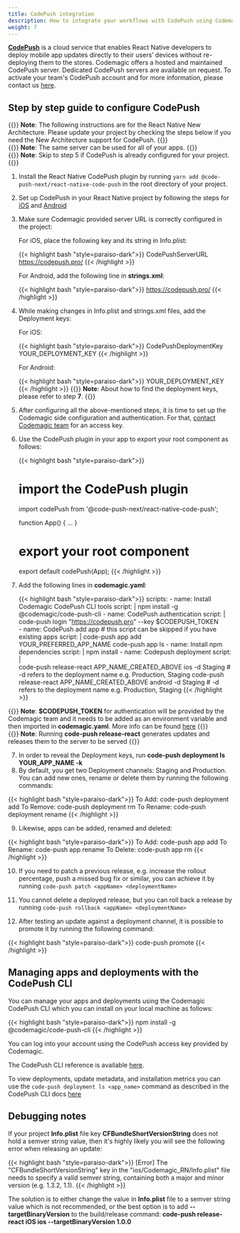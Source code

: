 ```yaml
---
title: CodePush integration
description: How to integrate your workflows with CodePush using Codemagic
weight: 7
---
```


[**CodePush**](https://github.com/microsoft/code-push) is a cloud service that enables React Native developers to deploy mobile app updates directly to their users’ devices without re-deploying them to the stores. 
Codemagic offers a hosted and maintained CodePush server. Dedicated CodePush servers are available on request. To activate your team's CodePush account and for more information, please contact us [here](https://codemagic.io/pricing/#enterprise).

## Step by step guide to configure CodePush
{{<notebox>}}
**Note**: The following instructions are for the React Native New Architecture. Please update your project by checking the steps below if you need the New Architecture support for CodePush.
{{</notebox>}}
<br/>
{{<notebox>}}
**Note**: The same server can be used for all of your apps. 
{{</notebox>}}
<br/>
{{<notebox>}}
**Note**: Skip to step 5 if CodePush is already configured for your project.
{{</notebox>}}

1. Install the React Native CodePush plugin by running `yarn add @code-push-next/react-native-code-push` in the root directory of your project.
2. Set up CodePush in your React Native project by following the steps for [iOS](https://github.com/CodePushNext/react-native-code-push/blob/master/docs/setup-ios.md) and [Android](https://github.com/CodePushNext/react-native-code-push/blob/master/docs/setup-android.md)
3. Make sure Codemagic provided server URL is correctly configured in the project:

    For iOS, place the following key and its string in Info.plist:

    {{< highlight bash "style=paraiso-dark">}}
    <key>CodePushServerURL</key>
    <string>https://codepush.pro/</string>
    {{< /highlight >}}

    For Android, add the following line in **strings.xml**:

    {{< highlight bash "style=paraiso-dark">}}
    <string moduleConfig="true" name="CodePushServerUrl">https://codepush.pro/</string>
    {{< /highlight >}}

4. While making changes in Info.plist and strings.xml files, add the Deployment keys:

    For iOS:

    {{< highlight bash "style=paraiso-dark">}}
    <key>CodePushDeploymentKey</key>
    <string>YOUR_DEPLOYMENT_KEY</string>
    {{< /highlight >}}

    For Android:

    {{< highlight bash "style=paraiso-dark">}}
    <string moduleConfig="true" name="CodePushDeploymentKey">YOUR_DEPLOYMENT_KEY</string>
    {{< /highlight >}}
{{<notebox>}}
**Note**: About how to find the deployment keys, please refer to step **7**.
{{</notebox>}}

5. After configuring all the above-mentioned steps, it is time to set up the Codemagic side configuration and authentication. For that, [contact Codemagic team](https://codemagic.io/pricing/#enterprise) for an access key.
6. Use the CodePush plugin in your app to export your root component as follows:

    {{< highlight bash "style=paraiso-dark">}}
    # import the CodePush plugin
    import codePush from '@code-push-next/react-native-code-push';

    function App() {
      ...
    }
    # export your root component
    export default codePush(App);
    {{< /highlight >}}
7. Add the following lines in **codemagic.yaml**:

    {{< highlight bash "style=paraiso-dark">}}
    scripts:
        - name: Install Codemagic CodePush CLI tools
          script: |
              npm install -g @codemagic/code-push-cli
        - name: CodePush authentication
          script: |
              code-push login "https://codepush.pro" --key $CODEPUSH_TOKEN       
        - name: CodePush add app # this script can be skipped if you have existing apps
          script: |
              code-push app add YOUR_PREFERRED_APP_NAME
              code-push app ls
        - name: Install npm dependencies
          script: |
            npm install
        - name: Codepush deployment
          script: |         
              code-push release-react APP_NAME_CREATED_ABOVE ios -d Staging # -d refers to the deployment name e.g. Production, Staging
              code-push release-react APP_NAME_CREATED_ABOVE android -d Staging # -d refers to the deployment name e.g. Production, Staging
    {{< /highlight >}}

{{<notebox>}}
**Note**: **$CODEPUSH_TOKEN** for authentication will be provided by the Codemagic team and it needs to be added as an environment variable and then imported in **codemagic.yaml**. More info can be found [here](https://docs.codemagic.io/yaml-basic-configuration/configuring-environment-variables/)
{{</notebox>}}
<br/>
{{<notebox>}}
**Note**: Running **code-push release-react** generates updates and releases them to the server to be served 
{{</notebox>}}


7. In order to reveal the Deployment keys, run **code-push deployment ls YOUR_APP_NAME -k**
8. By default, you get two Deployment channels: Staging and Production. You can add new ones, rename or delete them by running the following commands:

{{< highlight bash "style=paraiso-dark">}}
To Add: code-push deployment add <appName> <deploymentName>
To Remove: code-push deployment rm <appName> <deploymentName>
To Rename: code-push deployment rename <appName> <deploymentName> <newDeploymentName>
{{< /highlight >}}

9. Likewise, apps can be added, renamed and deleted:

{{< highlight bash "style=paraiso-dark">}}
To Add: code-push app add <appName>
To Rename: code-push app rename <appName> <newAppName>
To Delete: code-push app rm <appName>
{{< /highlight >}}

10. If you need to patch a previous release, e.g. increase the rollout percentage, push a missed bug fix or similar, you can achieve it by running `code-push patch <appName> <deploymentName>`

11. You cannot delete a deployed release, but you can roll back a release by running `code-push rollback <appName> <deploymentName>`
    
12. After testing an update against a deployment channel, it is possible to promote it by running the following command:

{{< highlight bash "style=paraiso-dark">}}
code-push promote <appName> <sourceDeploymentName> <destDeploymentName>
{{< /highlight >}}

## Managing apps and deployments with the CodePush CLI

You can manage your apps and deployments using the Codemagic CodePush CLI which you can install on your local machine as follows:

{{< highlight bash "style=paraiso-dark">}}
   npm install -g @codemagic/code-push-cli
{{< /highlight >}}

You can log into your account using the CodePush access key provided by Codemagic.

The CodePush CLI reference is available [here](https://github.com/codemagic-ci-cd/code-push-pro). 

To view deployments, update metadata, and installation metrics you can use the `code-push deployment ls <app_name>` command as described in the CodePush CLI docs [here](https://github.com/codemagic-ci-cd/code-push-pro?tab=readme-ov-file#deployment-management)


## Debugging notes

If your project **Info.plist** file key **CFBundleShortVersionString** does not hold a semver string value, then it's highly likely you will see the following error when releasing an update:

{{< highlight bash "style=paraiso-dark">}}
[Error]  The "CFBundleShortVersionString" key in the "ios/Codemagic_RN/Info.plist" file needs to specify a valid semver string, containing both a major and minor version (e.g. 1.3.2, 1.1).
{{< /highlight >}}

The solution is to either change the value in **Info.plist** file to a semver string value which is not recommended, or the best option is to add **--targetBinaryVersion**  to the build/release command: **code-push release-react iOS ios --targetBinaryVersion 1.0.0**
